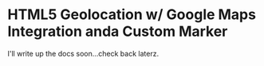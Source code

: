 # HTML5 Geolocation w/ Google Maps Integration anda Custom Marker

I'll write up the docs soon...check back laterz.
